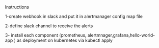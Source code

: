  Instructions
 
 1-create webhook in slack and put it in alertmanager config map file
 
 2-define slack channel to receive the alerts
 
 3- install each component (prometheus, alertmnager,grafana,hello-world-app ) as deployment on kubernetes via kubectl apply 
 
